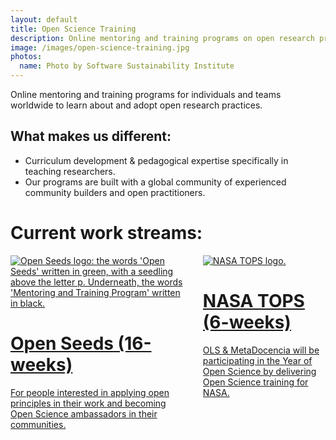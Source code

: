 ```yaml
---
layout: default
title: Open Science Training
description: Online mentoring and training programs on open research practices.
image: /images/open-science-training.jpg
photos:
  name: Photo by Software Sustainability Institute
---
```


<!-- <h1><figure class="image is-32x32"><img src="{% link images/three-pillars-icons/open-science-training-icon.png %}"></figure>Open Science Training</h1> -->

Online mentoring and training programs for individuals and teams worldwide to learn about and adopt open research practices.

## What makes us different:
- Curriculum development & pedagogical expertise specifically in teaching researchers.
- Our programs are built with a global community of experienced community builders and open practitioners.

# Current work streams:

<div class="container">
  <div class="columns">
    <div class="column is-one-second">
      <a href="{% link openseeds/index.md %}">
        <div class="card custom-card">
            <div class="card-content">
              <img src="{% link images/2023-04-18-introducing-the-new-OLS/open-seeds.png %}" class="image is-128x128" alt="Open Seeds logo: the words 'Open Seeds' written in green, with a seedling above the letter p. Underneath, the words 'Mentoring and Training Program' written in black.">
              <h1>Open Seeds (16-weeks)</h1>
              <p>For people interested in applying open principles in their work and becoming Open Science ambassadors in their communities.</p>
            </div>
        </div>
      </a>
    </div>
    <div class="column is-one-second">
      <a href="{% link _posts/2023-05-05-NASA-grant-announcement.md %}">
        <div class="card custom-card">
          <div class="card-content">
            <img src="https://www.nasa.gov/wp-content/uploads/2023/04/tops.jpg" class="image is-128x128" alt="NASA TOPS logo.">
            <h1>NASA TOPS (6-weeks)</h1>
            <p>OLS & MetaDocencia will be participating in the Year of Open Science by delivering Open Science training for NASA.</p>
          </div>
        </div>
      </a>
    </div>
  </div>
</div>